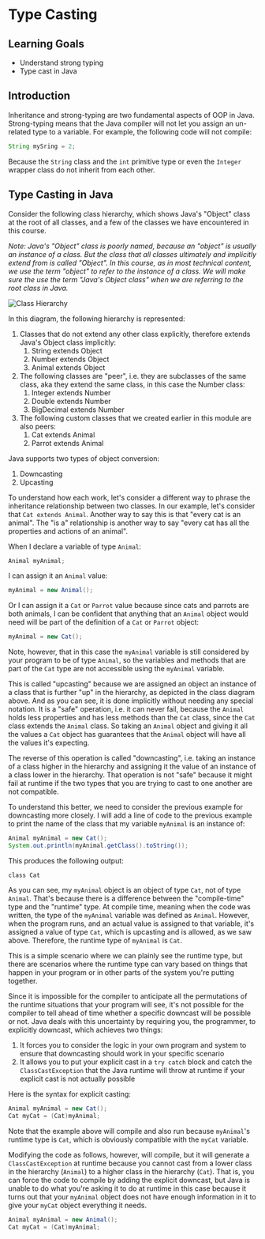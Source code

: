 # Type Casting

## Learning Goals

- Understand strong typing
- Type cast in Java

## Introduction

Inheritance and strong-typing are two fundamental aspects of OOP in Java.
Strong-typing means that the Java compiler will not let you assign an un-related
type to a variable. For example, the following code will not compile:

```java
String mySring = 2;
```

Because the `String` class and the `int` primitive type or even the `Integer`
wrapper class do not inherit from each other.

## Type Casting in Java

Consider the following class hierarchy, which shows Java's "Object" class at the
root of all classes, and a few of the classes we have encountered in this
course.

_Note: Java's "Object" class is poorly named, because an "object" is usually an
instance of a class. But the class that all classes ultimately and implicitly
extend from is called "Object". In this course, as in most technical content, we
use the term "object" to refer to the instance of a class. We will make sure the
use the term "Java's Object class" when we are referring to the root class in
Java._

![Class Hierarchy](https://curriculum-content.s3.amazonaws.com/java-mod-2/type-casting/class-hierarchy.png)

In this diagram, the following hierarchy is represented:

1. Classes that do not extend any other class explicitly, therefore extends
   Java's Object class implicitly:
   1. String extends Object
   2. Number extends Object
   3. Animal extends Object
2. The following classes are "peer", i.e. they are subclasses of the same class,
   aka they extend the same class, in this case the Number class:
   1. Integer extends Number
   2. Double extends Number
   3. BigDecimal extends Number
3. The following custom classes that we created earlier in this module are also
   peers:
   1. Cat extends Animal
   2. Parrot extends Animal

Java supports two types of object conversion:

1. Downcasting
2. Upcasting

To understand how each work, let's consider a different way to phrase the
inheritance relationship between two classes. In our example, let's consider
that `Cat extends Animal`. Another way to say this is that "every cat is an
animal". The "is a" relationship is another way to say "every cat has all the
properties and actions of an animal".

When I declare a variable of type `Animal`:

```java
Animal myAnimal;
```

I can assign it an `Animal` value:

```java
myAnimal = new Animal();
```

Or I can assign it a `Cat` or `Parrot` value because since cats and parrots are
both animals, I can be confident that anything that an `Animal` object would
need will be part of the definition of a `Cat` or `Parrot` object:

```java
myAnimal = new Cat();
```

Note, however, that in this case the `myAnimal` variable is still considered by
your program to be of type `Animal`, so the variables and methods that are part
of the `Cat` type are not accessible using the `myAnimal` variable.

This is called "upcasting" because we are assigned an object an instance of a
class that is further "up" in the hierarchy, as depicted in the class diagram
above. And as you can see, it is done implicitly without needing any special
notation. It is a "safe" operation, i.e. it can never fail, because the `Animal`
holds less properties and has less methods than the `Cat` class, since the `Cat`
class extends the `Animal` class. So taking an `Animal` object and giving it all
the values a `Cat` object has guarantees that the `Animal` object will have all
the values it's expecting.

The reverse of this operation is called "downcasting", i.e. taking an instance
of a class higher in the hierarchy and assigning it the value of an instance of
a class lower in the hierarchy. That operation is not "safe" because it might
fail at runtime if the two types that you are trying to cast to one another are
not compatible.

To understand this better, we need to consider the previous example for
downcasting more closely. I will add a line of code to the previous example to
print the name of the class that my variable `myAnimal` is an instance of:

```java
Animal myAnimal = new Cat();
System.out.println(myAnimal.getClass().toString());
```

This produces the following output:

```
class Cat
```

As you can see, my `myAnimal` object is an object of type `Cat`, not of type
`Animal`. That's because there is a difference between the "compile-time" type
and the "runtime" type. At compile time, meaning when the code was written, the
type of the `myAnimal` variable was defined as `Animal`. However, when the
program runs, and an actual value is assigned to that variable, it's assigned a
value of type `Cat`, which is upcasting and is allowed, as we saw above.
Therefore, the runtime type of `myAnimal` is `Cat`.

This is a simple scenario where we can plainly see the runtime type, but there
are scenarios where the runtime type can vary based on things that happen in
your program or in other parts of the system you're putting together.

Since it is impossible for the compiler to anticipate all the permutations of
the runtime situations that your program will see, it's not possible for the
compiler to tell ahead of time whether a specific downcast will be possible or
not. Java deals with this uncertainty by requiring you, the programmer, to
explicitly downcast, which achieves two things:

1. It forces you to consider the logic in your own program and system to ensure
   that downcasting should work in your specific scenario
2. It allows you to put your explicit cast in a `try catch` block and catch the
   `ClassCastException` that the Java runtime will throw at runtime if your
   explicit cast is not actually possible

Here is the syntax for explicit casting:

```java
Animal myAnimal = new Cat();
Cat myCat = (Cat)myAnimal;
```

Note that the example above will compile and also run because `myAnimal`'s
runtime type is `Cat`, which is obviously compatible with the `myCat` variable.

Modifying the code as follows, however, will compile, but it will generate a
`ClassCastException` at runtime because you cannot cast from a lower class in
the hierarchy (`Animal`) to a higher class in the hierarchy (`Cat`). That is,
you can force the code to compile by adding the explicit downcast, but Java is
unable to do what you're asking it to do at runtime in this case because it
turns out that your `myAnimal` object does not have enough information in it to
give your `myCat` object everything it needs.

```java
Animal myAnimal = new Animal();
Cat myCat = (Cat)myAnimal;
```
